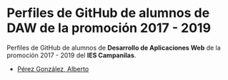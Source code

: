 # Perfiles de GitHub de alumnos de DAW de la promoción 2017 - 2019

Perfiles de GitHub de alumnos de **Desarrollo de Aplicaciones Web** de la promoción 2017 - 2019 del **IES Campanilas**.

* [Pérez González, Alberto](github.comcdfjdfhadsjkf/jgfjks)

